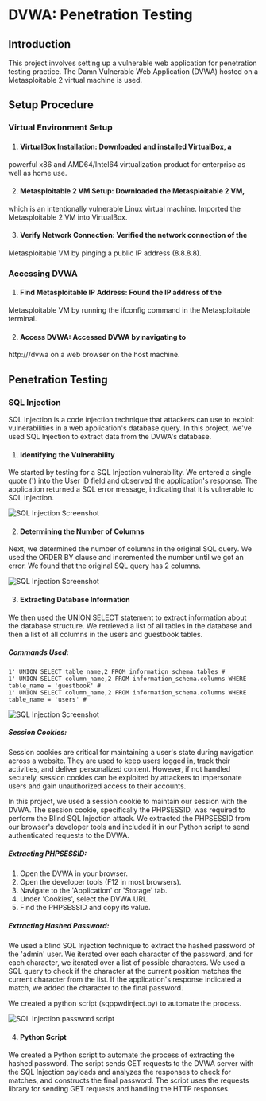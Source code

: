 # DVWA: Penetration Testing

## Introduction

This project involves setting up a vulnerable web application for 
penetration testing practice. The Damn Vulnerable Web Application (DVWA) 
hosted on a Metasploitable 2 virtual machine is used.

## Setup Procedure

### Virtual Environment Setup

1. #### VirtualBox Installation: Downloaded and installed VirtualBox, a 
powerful x86 and AMD64/Intel64 virtualization product for enterprise as 
well as home use.

2. #### Metasploitable 2 VM Setup: Downloaded the Metasploitable 2 VM, 
which is an intentionally vulnerable Linux virtual machine. Imported the 
Metasploitable 2 VM into VirtualBox.

3. #### Verify Network Connection: Verified the network connection of the 
Metasploitable VM by pinging a public IP address (8.8.8.8).

### Accessing DVWA

1. #### Find Metasploitable IP Address: Found the IP address of the 
Metasploitable VM by running the ifconfig command in the Metasploitable 
terminal.

2. #### Access DVWA: Accessed DVWA by navigating to 
http://<metasploitable-ip-address>/dvwa on a web browser on the host 
machine.


## Penetration Testing

### SQL Injection
SQL Injection is a code injection technique that attackers can use to exploit vulnerabilities in a web application's database query. In this project, we've used SQL Injection to extract data from the DVWA's database.

1. #### Identifying the Vulnerability
We started by testing for a SQL Injection vulnerability. We entered a single quote (') into the User ID field and observed the application's response. The application returned a SQL error message, indicating that it is vulnerable to SQL Injection.

![SQL Injection Screenshot](https://user-images.githubusercontent.com/86708110/256084274-161ec019-8b2f-4ff0-bde8-88d521019003.png)

2. #### Determining the Number of Columns
Next, we determined the number of columns in the original SQL query. We used the ORDER BY clause and incremented the number until we got an error. We found that the original SQL query has 2 columns.

![SQL Injection Screenshot](https://user-images.githubusercontent.com/86708110/256084282-1d965870-994e-4bf3-af82-18e44b7f1b87.png)

3. #### Extracting Database Information
We then used the UNION SELECT statement to extract information about the database structure. We retrieved a list of all tables in the database and then a list of all columns in the users and guestbook tables.

##### Commands Used:
```
1' UNION SELECT table_name,2 FROM information_schema.tables #
1' UNION SELECT column_name,2 FROM information_schema.columns WHERE table_name = 'guestbook' #
1' UNION SELECT column_name,2 FROM information_schema.columns WHERE table_name = 'users' #
```

![SQL Injection Screenshot](https://user-images.githubusercontent.com/86708110/256084300-bfb77880-04a3-4005-ab35-fc073d1fde9d.png)

##### Session Cookies:
Session cookies are critical for maintaining a user's state during navigation across a website. They are used to keep users logged in, track their activities, and deliver personalized content. However, if not handled securely, session cookies can be exploited by attackers to impersonate users and gain unauthorized access to their accounts.

In this project, we used a session cookie to maintain our session with the DVWA. The session cookie, specifically the PHPSESSID, was required to perform the Blind SQL Injection attack. We extracted the PHPSESSID from our browser's developer tools and included it in our Python script to send authenticated requests to the DVWA.

##### Extracting PHPSESSID:
1. Open the DVWA in your browser.
2. Open the developer tools (F12 in most browsers).
3. Navigate to the 'Application' or 'Storage' tab.
4. Under 'Cookies', select the DVWA URL.
5. Find the PHPSESSID and copy its value.

##### Extracting Hashed Password:

We used a blind SQL Injection technique to extract the hashed password of the 'admin' user. We iterated over each character of the password, and for each character, we iterated over a list of possible characters. We used a SQL query to check if the character at the current position matches the current character from the list. If the application's response indicated a match, we added the character to the final password.

We created a python script (sqppwdinject.py) to automate the process.

![SQL Injection password script](https://user-images.githubusercontent.com/86708110/257036338-7478179c-c16b-4c5f-a100-d7b731fce31b.png)

4. #### Python Script
We created a Python script to automate the process of extracting the hashed password. The script sends GET requests to the DVWA server with the SQL Injection payloads and analyzes the responses to check for matches, and constructs the final password. The script uses the requests library for sending GET requests and handling the HTTP responses.
